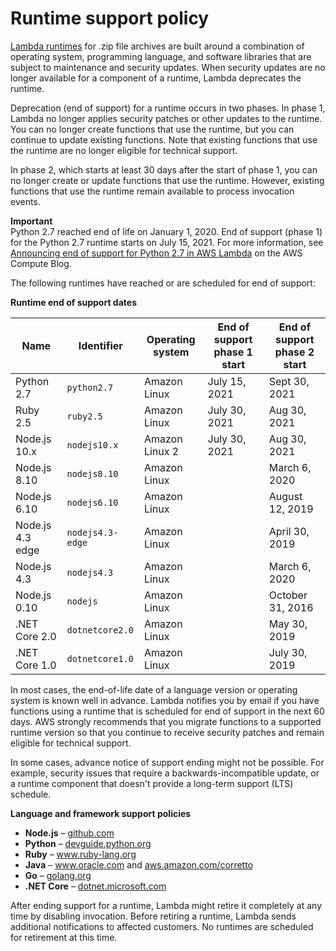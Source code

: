 # Runtime support policy<a name="runtime-support-policy"></a>

[Lambda runtimes](lambda-runtimes.md) for \.zip file archives are built around a combination of operating system, programming language, and software libraries that are subject to maintenance and security updates\. When security updates are no longer available for a component of a runtime, Lambda deprecates the runtime\.

Deprecation \(end of support\) for a runtime occurs in two phases\. In phase 1, Lambda no longer applies security patches or other updates to the runtime\. You can no longer create functions that use the runtime, but you can continue to update existing functions\. Note that existing functions that use the runtime are no longer eligible for technical support\.

In phase 2, which starts at least 30 days after the start of phase 1, you can no longer create or update functions that use the runtime\. However, existing functions that use the runtime remain available to process invocation events\.

**Important**  
Python 2\.7 reached end of life on January 1, 2020\. End of support \(phase 1\) for the Python 2\.7 runtime starts on July 15, 2021\. For more information, see [Announcing end of support for Python 2\.7 in AWS Lambda](http://aws.amazon.com/blogs/compute/announcing-end-of-support-for-python-2-7-in-aws-lambda/) on the AWS Compute Blog\.

The following runtimes have reached or are scheduled for end of support:


**Runtime end of support dates**  

| Name | Identifier | Operating system | End of support phase 1 start | End of support phase 2 start | 
| --- | --- | --- | --- | --- | 
|  Python 2\.7  |  `python2.7`  |  Amazon Linux  |  July 15, 2021  |  Sept 30, 2021  | 
|  Ruby 2\.5  |  `ruby2.5`  |  Amazon Linux  |  July 30, 2021  |  Aug 30, 2021  | 
|  Node\.js 10\.x  |  `nodejs10.x`  |  Amazon Linux 2  |  July 30, 2021  |  Aug 30, 2021  | 
|  Node\.js 8\.10  |  `nodejs8.10`  |  Amazon Linux  |     |  March 6, 2020  | 
|  Node\.js 6\.10  |  `nodejs6.10`  |  Amazon Linux  |     |  August 12, 2019  | 
|  Node\.js 4\.3 edge  |  `nodejs4.3-edge`  |  Amazon Linux  |     |  April 30, 2019  | 
|  Node\.js 4\.3  |  `nodejs4.3`  |  Amazon Linux  |     |  March 6, 2020  | 
|  Node\.js 0\.10  |  `nodejs`  |  Amazon Linux  |     |  October 31, 2016  | 
|  \.NET Core 2\.0  |  `dotnetcore2.0`  |  Amazon Linux  |     |  May 30, 2019  | 
|  \.NET Core 1\.0  |  `dotnetcore1.0`  |  Amazon Linux  |     |  July 30, 2019  | 

In most cases, the end\-of\-life date of a language version or operating system is known well in advance\. Lambda notifies you by email if you have functions using a runtime that is scheduled for end of support in the next 60 days\. AWS strongly recommends that you migrate functions to a supported runtime version so that you continue to receive security patches and remain eligible for technical support\.

In some cases, advance notice of support ending might not be possible\. For example, security issues that require a backwards\-incompatible update, or a runtime component that doesn't provide a long\-term support \(LTS\) schedule\.

**Language and framework support policies**
+ **Node\.js** – [github\.com](https://github.com/nodejs/Release#release-schedule)
+ **Python** – [devguide\.python\.org](https://devguide.python.org/#status-of-python-branches)
+ **Ruby** – [www\.ruby\-lang\.org](https://www.ruby-lang.org/en/downloads/branches/)
+ **Java** – [www\.oracle\.com](https://www.oracle.com/java/technologies/java-se-support-roadmap.html) and [aws\.amazon\.com/corretto](https://aws.amazon.com/corretto/faqs/)
+ **Go** – [golang\.org](https://golang.org/doc/devel/release.html)
+ **\.NET Core** – [dotnet\.microsoft\.com](https://dotnet.microsoft.com/platform/support/policy/dotnet-core)

After ending support for a runtime, Lambda might retire it completely at any time by disabling invocation\. Before retiring a runtime, Lambda sends additional notifications to affected customers\. No runtimes are scheduled for retirement at this time\.